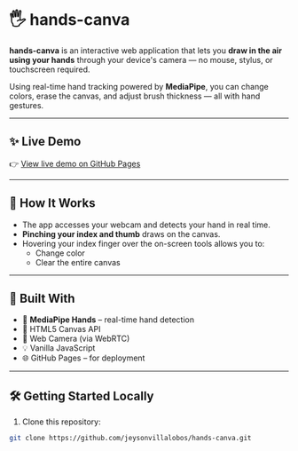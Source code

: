 # 🖐️ hands-canva

**hands-canva** is an interactive web application that lets you **draw in the air using your hands** through your device's camera — no mouse, stylus, or touchscreen required.

Using real-time hand tracking powered by **MediaPipe**, you can change colors, erase the canvas, and adjust brush thickness — all with hand gestures.

---

## ✨ Live Demo

👉 [View live demo on GitHub Pages](https://jeysonvillalobos.github.io/hands-canva/)

---

## 📸 How It Works

- The app accesses your webcam and detects your hand in real time.
- **Pinching your index and thumb** draws on the canvas.
- Hovering your index finger over the on-screen tools allows you to:
  - Change color
  - Clear the entire canvas

---

## 🧠 Built With

- 🧠 **MediaPipe Hands** – real-time hand detection
- 🎨 HTML5 Canvas API
- 🎥 Web Camera (via WebRTC)
- 💡 Vanilla JavaScript
- 🌐 GitHub Pages – for deployment

---

## 🛠️ Getting Started Locally

1. Clone this repository:

```bash
git clone https://github.com/jeysonvillalobos/hands-canva.git
